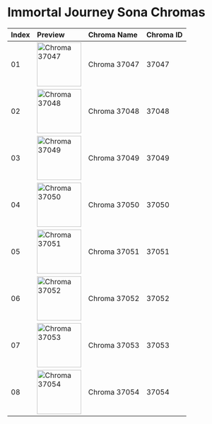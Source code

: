 # Immortal Journey Sona Chromas

| Index | Preview | Chroma Name | Chroma ID |
|:---|:---|:---|:---|
| 01 | <img src='https://raw.communitydragon.org/latest/plugins/rcp-be-lol-game-data/global/default/v1/champion-chroma-images/37/37047.png' alt='Chroma 37047' width='100'> | Chroma 37047 | 37047 |
| 02 | <img src='https://raw.communitydragon.org/latest/plugins/rcp-be-lol-game-data/global/default/v1/champion-chroma-images/37/37048.png' alt='Chroma 37048' width='100'> | Chroma 37048 | 37048 |
| 03 | <img src='https://raw.communitydragon.org/latest/plugins/rcp-be-lol-game-data/global/default/v1/champion-chroma-images/37/37049.png' alt='Chroma 37049' width='100'> | Chroma 37049 | 37049 |
| 04 | <img src='https://raw.communitydragon.org/latest/plugins/rcp-be-lol-game-data/global/default/v1/champion-chroma-images/37/37050.png' alt='Chroma 37050' width='100'> | Chroma 37050 | 37050 |
| 05 | <img src='https://raw.communitydragon.org/latest/plugins/rcp-be-lol-game-data/global/default/v1/champion-chroma-images/37/37051.png' alt='Chroma 37051' width='100'> | Chroma 37051 | 37051 |
| 06 | <img src='https://raw.communitydragon.org/latest/plugins/rcp-be-lol-game-data/global/default/v1/champion-chroma-images/37/37052.png' alt='Chroma 37052' width='100'> | Chroma 37052 | 37052 |
| 07 | <img src='https://raw.communitydragon.org/latest/plugins/rcp-be-lol-game-data/global/default/v1/champion-chroma-images/37/37053.png' alt='Chroma 37053' width='100'> | Chroma 37053 | 37053 |
| 08 | <img src='https://raw.communitydragon.org/latest/plugins/rcp-be-lol-game-data/global/default/v1/champion-chroma-images/37/37054.png' alt='Chroma 37054' width='100'> | Chroma 37054 | 37054 |

